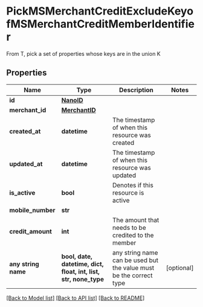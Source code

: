 # PickMSMerchantCreditExcludeKeyofMSMerchantCreditMemberIdentifier

From T, pick a set of properties whose keys are in the union K

## Properties
Name | Type | Description | Notes
------------ | ------------- | ------------- | -------------
**id** | [**NanoID**](NanoID.md) |  | 
**merchant_id** | [**MerchantID**](MerchantID.md) |  | 
**created_at** | **datetime** | The timestamp of when this resource was created | 
**updated_at** | **datetime** | The timestamp of when this resource was updated | 
**is_active** | **bool** | Denotes if this resource is active | 
**mobile_number** | **str** |  | 
**credit_amount** | **int** | The amount that needs to be credited to the member | 
**any string name** | **bool, date, datetime, dict, float, int, list, str, none_type** | any string name can be used but the value must be the correct type | [optional]

[[Back to Model list]](../README.md#documentation-for-models) [[Back to API list]](../README.md#documentation-for-api-endpoints) [[Back to README]](../README.md)


